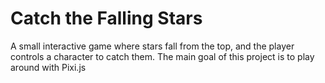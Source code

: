 # Catch the Falling Stars

A small interactive game where stars fall from the top, and the player controls a character to catch them.
The main goal of this project is to play around with Pixi.js
